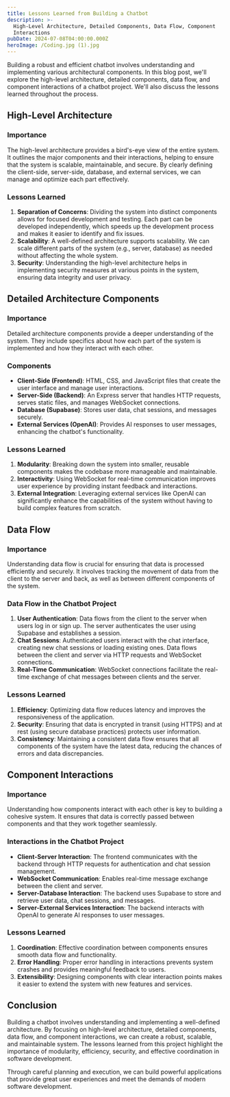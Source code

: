 ```yaml
---
title: Lessons Learned from Building a Chatbot
description: >-
  High-Level Architecture, Detailed Components, Data Flow, Component
  Interactions
pubDate: 2024-07-08T04:00:00.000Z
heroImage: /Coding.jpg (1).jpg
---
```


Building a robust and efficient chatbot involves understanding and implementing various architectural components. In this blog post, we'll explore the high-level architecture, detailed components, data flow, and component interactions of a chatbot project. We'll also discuss the lessons learned throughout the process.

## High-Level Architecture

### Importance

The high-level architecture provides a bird's-eye view of the entire system. It outlines the major components and their interactions, helping to ensure that the system is scalable, maintainable, and secure. By clearly defining the client-side, server-side, database, and external services, we can manage and optimize each part effectively.

### Lessons Learned

1. **Separation of Concerns**: Dividing the system into distinct components allows for focused development and testing. Each part can be developed independently, which speeds up the development process and makes it easier to identify and fix issues.
2. **Scalability**: A well-defined architecture supports scalability. We can scale different parts of the system (e.g., server, database) as needed without affecting the whole system.
3. **Security**: Understanding the high-level architecture helps in implementing security measures at various points in the system, ensuring data integrity and user privacy.

## Detailed Architecture Components

### Importance

Detailed architecture components provide a deeper understanding of the system. They include specifics about how each part of the system is implemented and how they interact with each other.

### Components

* **Client-Side (Frontend)**: HTML, CSS, and JavaScript files that create the user interface and manage user interactions.
* **Server-Side (Backend)**: An Express server that handles HTTP requests, serves static files, and manages WebSocket connections.
* **Database (Supabase)**: Stores user data, chat sessions, and messages securely.
* **External Services (OpenAI)**: Provides AI responses to user messages, enhancing the chatbot's functionality.

### Lessons Learned

1. **Modularity**: Breaking down the system into smaller, reusable components makes the codebase more manageable and maintainable.
2. **Interactivity**: Using WebSocket for real-time communication improves user experience by providing instant feedback and interactions.
3. **External Integration**: Leveraging external services like OpenAI can significantly enhance the capabilities of the system without having to build complex features from scratch.

## Data Flow

### Importance

Understanding data flow is crucial for ensuring that data is processed efficiently and securely. It involves tracking the movement of data from the client to the server and back, as well as between different components of the system.

### Data Flow in the Chatbot Project

1. **User Authentication**: Data flows from the client to the server when users log in or sign up. The server authenticates the user using Supabase and establishes a session.
2. **Chat Sessions**: Authenticated users interact with the chat interface, creating new chat sessions or loading existing ones. Data flows between the client and server via HTTP requests and WebSocket connections.
3. **Real-Time Communication**: WebSocket connections facilitate the real-time exchange of chat messages between clients and the server.

### Lessons Learned

1. **Efficiency**: Optimizing data flow reduces latency and improves the responsiveness of the application.
2. **Security**: Ensuring that data is encrypted in transit (using HTTPS) and at rest (using secure database practices) protects user information.
3. **Consistency**: Maintaining a consistent data flow ensures that all components of the system have the latest data, reducing the chances of errors and data discrepancies.

## Component Interactions

### Importance

Understanding how components interact with each other is key to building a cohesive system. It ensures that data is correctly passed between components and that they work together seamlessly.

### Interactions in the Chatbot Project

* **Client-Server Interaction**: The frontend communicates with the backend through HTTP requests for authentication and chat session management.
* **WebSocket Communication**: Enables real-time message exchange between the client and server.
* **Server-Database Interaction**: The backend uses Supabase to store and retrieve user data, chat sessions, and messages.
* **Server-External Services Interaction**: The backend interacts with OpenAI to generate AI responses to user messages.

### Lessons Learned

1. **Coordination**: Effective coordination between components ensures smooth data flow and functionality.
2. **Error Handling**: Proper error handling in interactions prevents system crashes and provides meaningful feedback to users.
3. **Extensibility**: Designing components with clear interaction points makes it easier to extend the system with new features and services.

## Conclusion

Building a chatbot involves understanding and implementing a well-defined architecture. By focusing on high-level architecture, detailed components, data flow, and component interactions, we can create a robust, scalable, and maintainable system. The lessons learned from this project highlight the importance of modularity, efficiency, security, and effective coordination in software development.

Through careful planning and execution, we can build powerful applications that provide great user experiences and meet the demands of modern software development.
